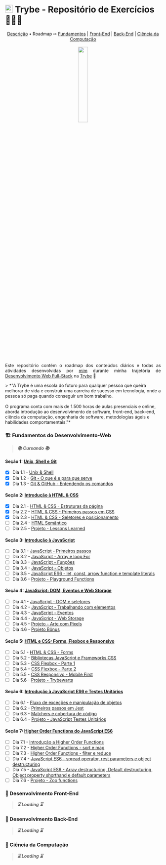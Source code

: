 # <img src='https://res.cloudinary.com/practicaldev/image/fetch/s--Eg8INSNe--/c_fill,f_auto,fl_progressive,h_320,q_auto,w_320/https://dev-to-uploads.s3.amazonaws.com/uploads/organization/profile_image/5302/26258239-4ac6-4d28-b94c-ba6d3f9eabc2.png' width='25px'> Trybe - Repositório de Exercícios 👨🏻‍💻

<div align='center'>
  <a href='#descricao'>Descrição</a> &bull; Roadmap &#8680; <a href='#fundamentos'>Fundamentos</a> | <a href='#frontend'>Front-End</a> | <a href='#backend'>Back-End</a> | <a href='#computacao'>Ciência da Computação</a>
  <br>
  <br>
  <img src='https://media4.giphy.com/media/izHmHfIhzgiQ7U9BdU/200w.gif?cid=6c09b9525ilohzhxxlhn4wqyk5o31qlei3j8e7xu6f8cwqdv&rid=200w.gif&ct=g' width='25%'>
 </div>
 <br>
 <br>
 <p align='justify' id'descricao'>Este repositório contém o roadmap dos conteúdos diários e todas as atividades desenvolvidas por <a href='https://www.linkedin.com/in/CaioEFSilva/'>mim</a> durante minha trajetória de <a href='https://www.betrybe.com/formacao-desenvolvimento-web'>Desenvolvimento Web Full-Stack</a> na <a href='https://www.betrybe.com/'>Trybe</a> 💚</p>
> *"A Trybe é uma escola do futuro para qualquer pessoa que queira melhorar de vida e construir uma carreira de sucesso em tecnologia, onde a pessoa só paga quando conseguir um bom trabalho. <br><br> O programa conta com mais de 1.500 horas de aulas presenciais e online, aborda introdução ao desenvolvimento de software, front-end, back-end, ciência da computação, engenharia de software, metodologias ágeis e habilidades comportamentais."*
<h3 id='fundamentos'>🏗️ Fundamentos do Desenvolvimento-Web </h3>

> __*📚 Cursando 📚*__
#### __Seção 1: [Unix, Shell e Git]()__
- [X] Dia 1.1 - [Unix & Shell]()
- [X] Dia 1.2 - [Git - O que é e para que serve]()
- [X] Dia 1.3 - [Git & GitHub - Entendendo os comandos]()

#### __Seção 2: [Introdução à HTML & CSS]()__
- [X] Dia 2.1 - [HTML & CSS - Estruturas da página]()
- [X] Dia 2.2 - [HTML & CSS - Primeiros passos em CSS]()
- [X] Dia 2.3 - [HTML & CSS - Seletores e posicionamento]()
- [ ] Dia 2.4 - [HTML Semântico]()
- [ ] Dia 2.5 - [Projeto - Lessons Learned]()

#### __Seção 3: [Introdução à JavaScript]()__
- [ ] Dia 3.1 - [JavaScript - Primeiros passos]()
- [ ] Dia 3.2 - [JavaScript - Array e loop For]()
- [ ] Dia 3.3 - [JavaScript - Funções]()
- [ ] Dia 3.4 - [JavaScript - Objetos]()
- [ ] Dia 3.5 - [JavaScript ES6 - let, const, arrow function e template literals]()
- [ ] Dia 3.6 - [Projeto - Playground Functions]()

#### __Seção 4: [JavaScript: DOM, Eventos e Web Storage]()__
- [ ] Dia 4.1 - [JavaScript - DOM e seletores]()
- [ ] Dia 4.2 - [JavaScript - Trabalhando com elementos]()
- [ ] Dia 4.3 - [JavaScript - Eventos]()
- [ ] Dia 4.4 - [JavaScript - Web Storage]()
- [ ] Dia 4.5 - [Projeto - Arte com Pixels]()
- [ ] Dia 4.6 - [Projeto Bônus]()

#### __Seção 5: [HTML e CSS: Forms, Flexbox e Responsivo]()__
- [ ] Dia 5.1 - [HTML & CSS - Forms]()
- [ ] Dia 5.2 - [Bibliotecas JavaScript e Frameworks CSS]()
- [ ] Dia 5.3 - [CSS Flexbox - Parte 1]()
- [ ] Dia 5.4 - [CSS Flexbox - Parte 2]()
- [ ] Dia 5.5 - [CSS Responsivo - Mobile First]()
- [ ] Dia 5.6 - [Projeto - Trybewarts]()

#### __Seção 6: [Introdução à JavaScript ES6 e Testes Unitários]()__
- [ ] Dia 6.1 - [Fluxo de exceções e manipulação de objetos]()
- [ ] Dia 6.2 - [Primeiros passos em Jest]()
- [ ] Dia 6.3 - [Matchers e cobertura de código]()
- [ ] Dia 6.4 - [Projeto - JavaScript Testes Unitários]()

#### __Seção 7: [Higher Order Functions do JavaScript ES6]()__
- [ ] Dia 7.1 - [Introdução a Higher Order Functions]()
- [ ] Dia 7.2 - [Higher Order Functions - sort e map]()
- [ ] Dia 7.3 - [Higher Order Functions - filter e reduce]()
- [ ] Dia 7.4 - [JavaScript ES6 - spread operator, rest parameters e object destructuring]()
- [ ] Dia 7.5 - [JavaScript ES6 - Array destructuring, Default destructuring, Object property shorthand e default parameters]()
- [ ] Dia 7.6 - [Projeto - Zoo functions]()

<h3 id='frontend'>🎨 Desenvolvimento Front-End</h3>

> __*⌛ Loading ⌛*__
<h3 id='backend'>🎲 Desenvolvimento Back-End</h3>

> __*⌛ Loading ⌛*__
<h3 id='computacao'>🧪 Ciência da Computação</h3>

> __*⌛ Loading ⌛*__
